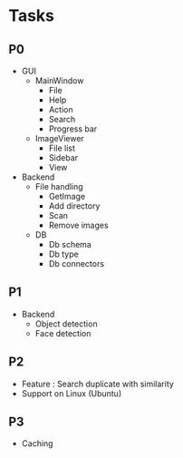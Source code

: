 # Tasks

## P0

- GUI
  - MainWindow
    - File
    - Help
    - Action
    - Search
    - Progress bar
  - ImageViewer
    - File list
    - Sidebar
    - View
- Backend
  - File handling
    - GetImage
    - Add directory
    - Scan
    - Remove images
  - DB
    - Db schema
    - Db type
    - Db connectors

## P1

- Backend
  - Object detection
  - Face detection

## P2

- Feature : Search duplicate with similarity
- Support on Linux (Ubuntu)

## P3

- Caching

